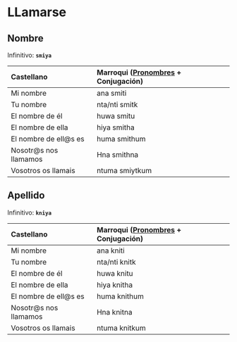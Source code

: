 # LLamarse

## Nombre
Infinitivo: **`smiya`**

| Castellano            | Marroqui ([Pronombres](../nucleo/preposiciones.md) + Conjugación) |
|:----------------------|:------------------------------------------------------------------|
| Mi nombre             | ana smiti                                                         |
| Tu nombre             | nta/nti smitk                                                     |
| El nombre de él       | huwa smitu                                                        |
| El nombre de ella     | hiya smitha                                                       |
| El nombre de ell@s es | huma smithum                                                      |
| Nosotr@s nos llamamos | Hna smithna                                                       |
| Vosotros os llamais   | ntuma smiytkum                                                    |

## Apellido
Infinitivo: **`kniya`**

| Castellano            | Marroqui ([Pronombres](../nucleo/preposiciones.md) + Conjugación) |
|:----------------------|:------------------------------------------------------------------|
| Mi nombre             | ana kniti                                                         |
| Tu nombre             | nta/nti knitk                                                     |
| El nombre de él       | huwa knitu                                                        |
| El nombre de ella     | hiya knitha                                                       |
| El nombre de ell@s es | huma knithum                                                      |
| Nosotr@s nos llamamos | Hna knitna                                                        |
| Vosotros os llamais   | ntuma knitkum                                                     |